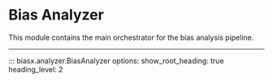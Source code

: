 # Bias Analyzer

This module contains the main orchestrator for the bias analysis pipeline.

---

::: biasx.analyzer.BiasAnalyzer
    options:
      show_root_heading: true
      heading_level: 2
